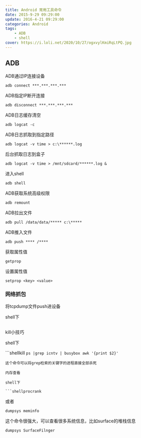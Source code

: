 ```yaml
---
title: Android 常用工具命令
date: 2015-9-29 09:29:00
update: 2016-4-21 09:29:00
categories: Android  
tags: 
	- ADB
	- shell
cover: https://i.loli.net/2020/10/27/ogxvylKmiRqLtPQ.jpg
---
```


## ADB
ADB通过IP连接设备

```shell
adb connect ***.***.***.***
```
ADB指定IP断开连接

```shellshell
adb disconnect ***.***.***.***
```
ADB日志缓存清空

```shell
adb logcat -c
```
ADB日志抓取到指定路径

```shell
adb logcat -v time > c:\******.log
```
后台抓取日志到盒子

```shell
adb logcat -v time > /mnt/sdcard/******.log &
```
进入shell

```shell
adb shell
```
ADB获取系统高级权限

```shell
adb remount
```
ADB拉出文件

```shell
adb pull /data/data/***** c:\*****
```
ADB推入文件

```shell
adb push **** /****
```
获取属性值

```shell
getprop
```
设置属性值

```shell
setprop <key> <value>
```
### 网络抓包

将tcpdump文件push进设备

shell下

```shelltcpdump -p -vv -s 0 -w /data/data/capture.pcap
```
kill小技巧

shell下

```shellkill `ps |grep icntv | busybox awk '{print $2}'`
```
这个命令可以将grep检索的关键字的进程直接全部杀死

内存查看

shell下

```shellprocrank
```
或者

```shell
dumpsys meminfo
```
这个命令很强大，可以查看很多系统信息，比如surface的堆栈信息

```shell
dumpsys SurfaceFilnger
```